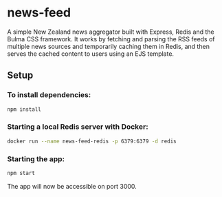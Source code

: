 # news-feed

A simple New Zealand news aggregator built with Express, Redis and the Bulma CSS framework. It works by fetching and parsing the RSS feeds of multiple news sources and temporarily caching them in Redis, and then serves the cached content to users using an EJS template.

## Setup

### To install dependencies:

```bash
npm install
```

### Starting a local Redis server with Docker:

```bash
docker run --name news-feed-redis -p 6379:6379 -d redis
```

### Starting the app:

```bash
npm start
```

The app will now be accessible on port 3000.
